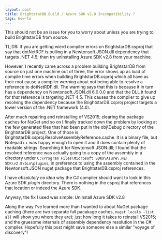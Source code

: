 ```yaml
---
layout: post
title: BrightstarDB Build / Azure SDK v2.8 Incompatibility ?
tags: how-to
---
```


This should not be an issue for you to worry about unless you are trying to build BrightstarDB from source.

TL;DR: If you are getting wierd compiler errors on BrightstarDB.csproj that say that dotNetRDF is pulling in
a Newtonsoft.JSON.dll dependency that targets .NET 4.5; then try uninstalling Azure SDK v2.8 from your machine.

However, I recently came across a problem building BrightstarDB from source on just one machine out of three,
the error shows up as load of compile time errors when building BrightstarDB.csproj which all have as their
root cause a compiler *warning* about not being able to resolve a reference to dotNetRDF.dll. The warning
says that this is because it in turn has a dependency on Newtonsoft.JSON.dll 6.0.0.0 and that the DLL it
found for *that* reference is targeting .NET 4.5. This causes the compiler to give up resolving the
dependency because the BrightstarDB.csproj project targets a lower version of the .NET framework (4.0).

After much repairing and reinstalling of VS2015; clearing the package caches for NuGet and so on I finally
tracked down the problem by looking at the few generated files that had been put in the obj\Debug directory
of the BrightstarDB project. One of those is BrightstarDB.csproj.ResolveAssemblyReference.cache. It is a 
binary file, but Notepad++ was happy enough to open it and it does contain plenty of readable strings. Searching
it for Newtonsoft.JSON.dll; I found that the resolved reference was actually going to a copy of the assembly in
a directory under  ``C:\Program Files\Microsoft SDKs\Azure\.NET SDK\v2.8\bin\plugins``, in preference to using
the assembly contained in the Newtonsoft.JSON nuget package that BrightstarDB.csproj references.

I have *absolutely no idea* why the C# compiler should want to look in this Azure SDK *plugin* directory. There
is nothing in the csproj that references that location or indeed the Azure SDK.

Anyway, the fix I used was simple: Uninstall Azure SDK v2.8

Along the way I've learned more than I wanted to about NuGet package caching (there are *two* separate full
pacakage caches, ``nuget locals -list all`` will show you where they are); just how long it takes to reinstall
VS2015; and the gruesome internals of assembly dependency resolution in the C# compiler. Hopefully this post
might save someone else a similar "voyage of discovery"!